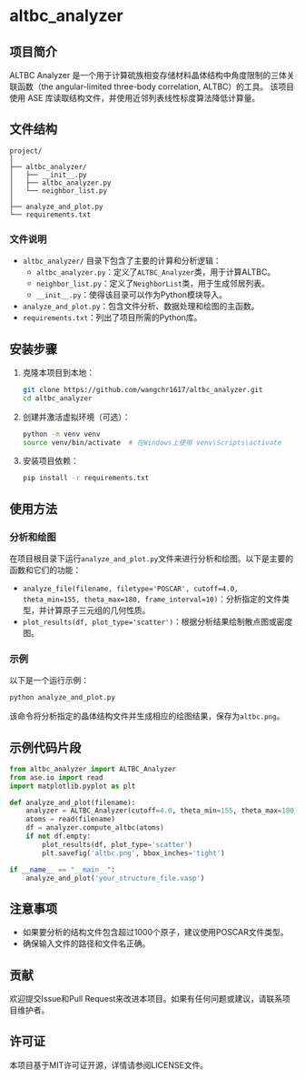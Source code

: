 
# altbc_analyzer

## 项目简介
ALTBC Analyzer 是一个用于计算硫族相变存储材料晶体结构中角度限制的三体关联函数（the angular-limited three-body correlation, ALTBC）的工具。
该项目使用 ASE 库读取结构文件，并使用近邻列表线性标度算法降低计算量。

## 文件结构
```
project/
│
├── altbc_analyzer/
│   ├── __init__.py
│   ├── altbc_analyzer.py
│   └── neighbor_list.py
│
├── analyze_and_plot.py
└── requirements.txt
```

### 文件说明
- `altbc_analyzer/` 目录下包含了主要的计算和分析逻辑：
  - `altbc_analyzer.py`：定义了`ALTBC_Analyzer`类，用于计算ALTBC。
  - `neighbor_list.py`：定义了`NeighborList`类，用于生成邻居列表。
  - `__init__.py`：使得该目录可以作为Python模块导入。
- `analyze_and_plot.py`：包含文件分析、数据处理和绘图的主函数。
- `requirements.txt`：列出了项目所需的Python库。

## 安装步骤
1. 克隆本项目到本地：
   ```bash
   git clone https://github.com/wangchr1617/altbc_analyzer.git
   cd altbc_analyzer
   ```
2. 创建并激活虚拟环境（可选）：
   ```bash
   python -m venv venv
   source venv/bin/activate  # 在Windows上使用 venv\Scripts\activate
   ```
3. 安装项目依赖：
   ```bash
   pip install -r requirements.txt
   ```

## 使用方法
### 分析和绘图
在项目根目录下运行`analyze_and_plot.py`文件来进行分析和绘图。以下是主要的函数和它们的功能：

- `analyze_file(filename, filetype='POSCAR', cutoff=4.0, theta_min=155, theta_max=180, frame_interval=10)`：分析指定的文件类型，并计算原子三元组的几何性质。
- `plot_results(df, plot_type='scatter')`：根据分析结果绘制散点图或密度图。

### 示例
以下是一个运行示例：
```bash
python analyze_and_plot.py
```

该命令将分析指定的晶体结构文件并生成相应的绘图结果，保存为`altbc.png`。

## 示例代码片段
```python
from altbc_analyzer import ALTBC_Analyzer
from ase.io import read
import matplotlib.pyplot as plt

def analyze_and_plot(filename):
    analyzer = ALTBC_Analyzer(cutoff=4.0, theta_min=155, theta_max=180)
    atoms = read(filename)
    df = analyzer.compute_altbc(atoms)
    if not df.empty:
        plot_results(df, plot_type='scatter')
        plt.savefig('altbc.png', bbox_inches='tight')

if __name__ == "__main__":
    analyze_and_plot('your_structure_file.vasp')
```

## 注意事项
- 如果要分析的结构文件包含超过1000个原子，建议使用POSCAR文件类型。
- 确保输入文件的路径和文件名正确。

## 贡献
欢迎提交Issue和Pull Request来改进本项目。如果有任何问题或建议，请联系项目维护者。

## 许可证
本项目基于MIT许可证开源，详情请参阅LICENSE文件。
